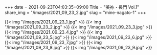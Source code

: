 +++
date  = 2021-09-23T04:03:35+09:00
Title = "美祢・長門 Vol.1"
share_img = "/images/2021_09_23_2.jpg"
slug = "mine-nagato-1"
+++

{{< img "/images/2021_09_23_1.jpg" >}}
{{< img "/images/2021_09_23_2.jpg" >}}
{{< img "/images/2021_09_23_3.jpg" >}}
{{< img "/images/2021_09_23_4.jpg" >}}
{{< img "/images/2021_09_23_5.jpg" >}}
{{< img "/images/2021_09_23_6.jpg" >}}
{{< img "/images/2021_09_23_7.jpg" >}}
{{< img "/images/2021_09_23_8.jpg" >}}
{{< img "/images/2021_09_23_9.jpg" >}}